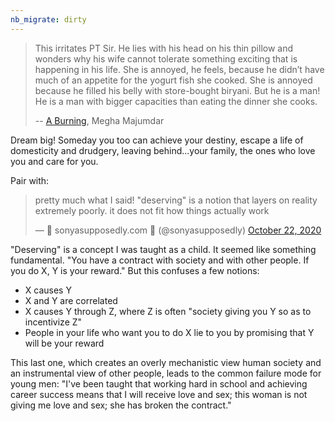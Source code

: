 ```yaml
---
nb_migrate: dirty
---
```


> This irritates PT Sir. He lies with his head on his thin pillow and wonders why his wife cannot tolerate something exciting that is happening in his life. She is annoyed, he feels, because he didn’t have much of an appetite for the yogurt fish she cooked. She is annoyed because he filled his belly with store-bought biryani. But he is a man! He is a man with bigger capacities than eating the dinner she cooks.
> 
> -- [A Burning](https://amzn.to/31Ip2KD), Megha Majumdar

Dream big! Someday you too can achieve your destiny, escape a life of domesticity and drudgery, leaving behind...your family, the ones who love you and care for you.

Pair with:

<blockquote class="twitter-tweet"><p lang="en" dir="ltr">pretty much what I said! &quot;deserving&quot; is a notion that layers on reality extremely poorly. it does not fit how things actually work</p>&mdash; 🎀 sonyasupposedly.com 🤖 (@sonyasupposedly) <a href="https://twitter.com/sonyasupposedly/status/1319074529403039744?ref_src=twsrc%5Etfw">October 22, 2020</a></blockquote> <script async src="https://platform.twitter.com/widgets.js" charset="utf-8"></script> 

"Deserving" is a concept I was taught as a child. It seemed like something fundamental. "You have a contract with society and with other people. If you do X, Y is your reward." But this confuses a few notions:
* X causes Y
* X and Y are correlated
* X causes Y through Z, where Z is often "society giving you Y so as to incentivize Z"
* People in your life who want you to do X lie to you by promising that Y will be your reward

This last one, which creates an overly mechanistic view human society and an instrumental view of other people, leads to the common failure mode for young men: "I've been taught that working hard in school and achieving career success means that I will receive love and sex; this woman is not giving me love and sex; she has broken the contract."
